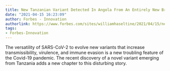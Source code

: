 ```yaml
---
title: New Tanzanian Variant Detected In Angola From An Entirely New Branch Of SARS-CoV-2
date: "2021-04-15 16:23:09"
author: Forbes - Innovation
authorlink: https://www.forbes.com/sites/williamhaseltine/2021/04/15/new-tanzanian-variant-detected-in-angola-from-an-entirely-new-branch-of-sars-cov-2/
tags:
- Forbes-Innovation
---
```

The versatility of SARS-CoV-2 to evolve new variants that increase transmissibility, virulence, and immune evasion is a new troubling feature of the Covid-19 pandemic. The recent discovery of a novel variant emerging from Tanzania adds a new chapter to this disturbing story.